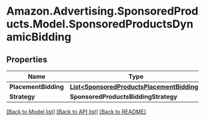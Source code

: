 # Amazon.Advertising.SponsoredProducts.Model.SponsoredProductsDynamicBidding

## Properties

Name | Type | Description | Notes
------------ | ------------- | ------------- | -------------
**PlacementBidding** | [**List&lt;SponsoredProductsPlacementBidding&gt;**](SponsoredProductsPlacementBidding.md) |  | [optional] 
**Strategy** | **SponsoredProductsBiddingStrategy** |  | 

[[Back to Model list]](../README.md#documentation-for-models) [[Back to API list]](../README.md#documentation-for-api-endpoints) [[Back to README]](../README.md)

